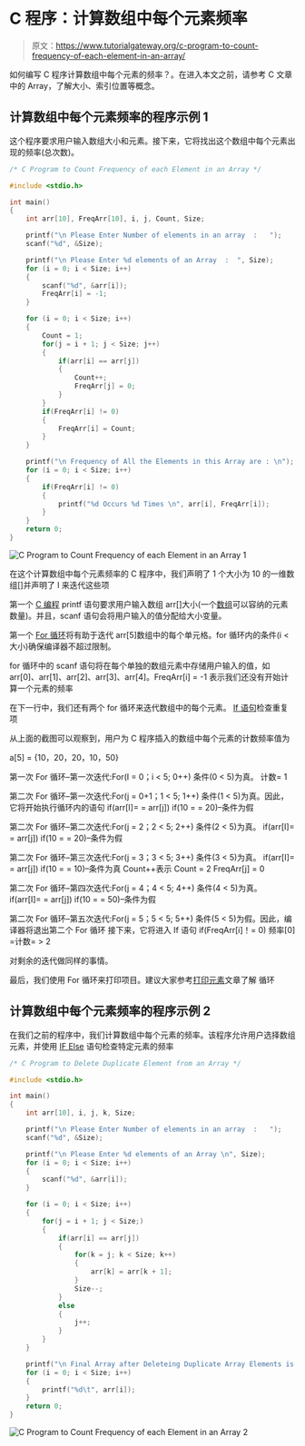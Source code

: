 # C 程序：计算数组中每个元素频率

> 原文：<https://www.tutorialgateway.org/c-program-to-count-frequency-of-each-element-in-an-array/>

如何编写 C 程序计算数组中每个元素的频率？。在进入本文之前，请参考 C 文章中的 Array，了解大小、索引位置等概念。

## 计算数组中每个元素频率的程序示例 1

这个程序要求用户输入数组大小和元素。接下来，它将找出这个数组中每个元素出现的频率(总次数)。

```c
/* C Program to Count Frequency of each Element in an Array */

#include <stdio.h>

int main()
{
	int arr[10], FreqArr[10], i, j, Count, Size;

	printf("\n Please Enter Number of elements in an array  :   ");
	scanf("%d", &Size);

	printf("\n Please Enter %d elements of an Array  :  ", Size);
	for (i = 0; i < Size; i++)
	{
    	scanf("%d", &arr[i]);
    	FreqArr[i] = -1;
   	}     

	for (i = 0; i < Size; i++)
	{
		Count = 1;
		for(j = i + 1; j < Size; j++)
		{
    		if(arr[i] == arr[j])
    		{
    			Count++;
    			FreqArr[j] = 0;
    		}
    	}
    	if(FreqArr[i] != 0)
    	{
    		FreqArr[i] = Count;
		}
	}

 	printf("\n Frequency of All the Elements in this Array are : \n");
 	for (i = 0; i < Size; i++)
  	{
  		if(FreqArr[i] != 0)
  		{
  			printf("%d Occurs %d Times \n", arr[i], FreqArr[i]);
		}		
  	}	     
 	return 0;
}
```

![C Program to Count Frequency of each Element in an Array 1](img/d0d8455c7004f829b69cbb3b1d954371.png)

在这个计算数组中每个元素频率的 C 程序中，我们声明了 1 个大小为 10 的一维数组[]并声明了 I 来迭代这些项

第一个 [C 编程](https://www.tutorialgateway.org/c-programming/) printf 语句要求用户输入数组 arr[]大小(一个[数组](https://www.tutorialgateway.org/array-in-c/)可以容纳的元素数量)。并且，scanf 语句会将用户输入的值分配给大小变量。

第一个 [For 循环](https://www.tutorialgateway.org/for-loop-in-c-programming/)将有助于迭代 arr[5]数组中的每个单元格。for 循环内的条件(i <大小)确保编译器不超过限制。

for 循环中的 scanf 语句将在每个单独的数组元素中存储用户输入的值，如 arr[0]、arr[1]、arr[2]、arr[3]、arr[4]。FreqArr[i] = -1 表示我们还没有开始计算一个元素的频率

在下一行中，我们还有两个 for 循环来迭代数组中的每个元素。 [If 语句](https://www.tutorialgateway.org/if-statement-in-c/)检查重复项

从上面的截图可以观察到，用户为 C 程序插入的数组中每个元素的计数频率值为

a[5] = {10，20，20，10，50}

第一次 For 循环–第一次迭代:For(I = 0；i < 5; 0++)
条件(0 < 5)为真。
计数= 1

第二次 For 循环–第一次迭代:For(j = 0+1；1 < 5; 1++)
条件(1 < 5)为真。因此，它将开始执行循环内的语句
if(arr[I]= = arr[j])
if(10 = = 20)–条件为假

第二次 For 循环–第二次迭代:For(j = 2；2 < 5; 2++)
条件(2 < 5)为真。
if(arr[I]= = arr[j])
if(10 = = 20)–条件为假

第二次 For 循环–第三次迭代:For(j = 3；3 < 5; 3++)
条件(3 < 5)为真。
if(arr[I]= = arr[j])
if(10 = = 10)–条件为真
Count++表示 Count = 2
FreqArr[j] = 0

第二次 For 循环–第四次迭代:For(j = 4；4 < 5; 4++)
条件(4 < 5)为真。
if(arr[I]= = arr[j])
if(10 = = 50)–条件为假

第二次 For 循环–第五次迭代:For(j = 5；5 < 5; 5++)
条件(5 < 5)为假。因此，编译器将退出第二个 For 循环
接下来，它将进入 If 语句
if(FreqArr[i]！= 0)
频率[0] =计数= > 2

对剩余的迭代做同样的事情。

最后，我们使用 For 循环来打印项目。建议大家参考[打印元素](https://www.tutorialgateway.org/c-program-to-print-elements-in-an-array/)文章了解 循环

## 计算数组中每个元素频率的程序示例 2

在我们之前的程序中，我们计算数组中每个元素的频率。该程序允许用户选择数组元素，并使用 [IF Else](https://www.tutorialgateway.org/if-else-statement-in-c/) 语句检查特定元素的频率

```c
/* C Program to Delete Duplicate Element from an Array */

#include <stdio.h>

int main()
{
	int arr[10], i, j, k, Size;

	printf("\n Please Enter Number of elements in an array  :   ");
	scanf("%d", &Size);

	printf("\n Please Enter %d elements of an Array \n", Size);
	for (i = 0; i < Size; i++)
	{
    	scanf("%d", &arr[i]);
   	}     

	for (i = 0; i < Size; i++)
	{
		for(j = i + 1; j < Size;)
		{
    		if(arr[i] == arr[j])
    		{
    			for(k = j; k < Size; k++)
    			{
    				arr[k] = arr[k + 1];
				}
				Size--;
			}
			else
			{
				j++;
			}
		}
	}

 	printf("\n Final Array after Deleteing Duplicate Array Elements is:\n");
 	for (i = 0; i < Size; i++)
  	{
 		printf("%d\t", arr[i]);
  	}	     
 	return 0;
}
```

![C Program to Count Frequency of each Element in an Array 2](img/adc382ec02f782ff05921190964c1aae.png)